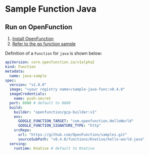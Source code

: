 # Sample Function Java

## Run on OpenFunction

1. [Install OpenFunction](https://github.com/OpenFunction/OpenFunction#install-openfunction)
2. [Refer to the go function sample](../hello-world-go/README.md)

Definition of a ```Function``` for ```java``` is shown below:

```yaml
apiVersion: core.openfunction.io/v1alpha2
kind: Function
metadata:
  name: java-sample
spec:
  version: "v1.0.0"
  image: "<your registry name>/sample-java-func:v0.4.0"
  imageCredentials:
    name: push-secret
  port: 8080 # default to 8080
  build:
    builder: "openfunction/gcp-builder:v1"
    env:
      GOOGLE_FUNCTION_TARGET: "com.openfunction.HelloWorld"
      GOOGLE_FUNCTION_SIGNATURE_TYPE: "http"
    srcRepo:
      url: "https://github.com/OpenFunction/samples.git"
      sourceSubPath: "v0.4.0/functions/Knative/hello-world-java"
  serving:
    runtime: Knative # default to Knative
```
